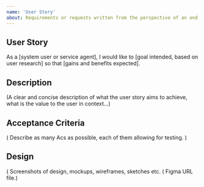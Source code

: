 ```yaml
---
name: 'User Story'
about: Requirements or requests written from the perspective of an end user.
---
```


## User Story 
As a [system user or service agent], I would like to [goal intended, based on user research] so that [gains and benefits expected].

## Description
(A clear and concise description of what the user story aims to achieve, what is the value to the user in context...)



## Acceptance Criteria
( Describe as many Acs as possible, each of them allowing for testing. )


## Design
( Screenshots of design, mockups, wireframes, sketches etc.
( Figma URL file.)
